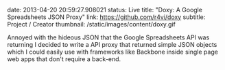 date: 2013-04-20 20:59:27.908021
status: Live
title: "Doxy: A Google Spreadsheets JSON Proxy"
link: https://github.com/r4vi/doxy
subtitle: Project / Creator
thumbnail: /static/images/content/doxy.gif

Annoyed with the hideous JSON that the Google Spreadsheets API was
returning I decided to write a API proxy that returned simple JSON
objects which I could easily use with frameworks like Backbone inside
single page web apps that don't require a back-end.
